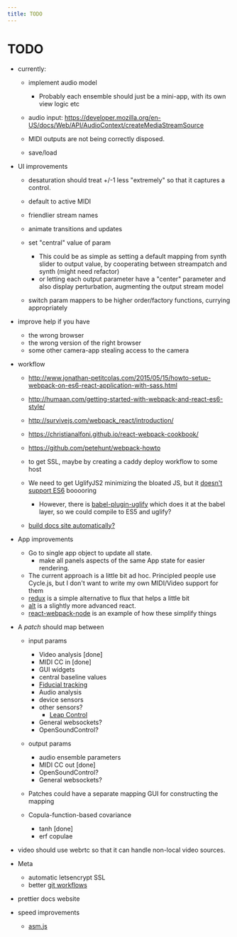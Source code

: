 ```yaml
---
title: TODO
---
```


# TODO

* currently:

  * implement audio model
    * Probably each ensemble should just be a mini-app, with its own view logic etc
  
  * audio input: https://developer.mozilla.org/en-US/docs/Web/API/AudioContext/createMediaStreamSource
  * MIDI outputs are not being correctly disposed.
  * save/load

* UI improvements
  * desaturation should treat +/-1 less "extremely" so that it captures a control.
  * default to active MIDI
  * friendlier stream names
  * animate transitions and updates
  * set "central" value of param
    
    * This could be as simple as setting a default mapping from synth slider to output value, by cooperating between streampatch and synth (might need refactor)
    * or letting each output parameter have a "center" parameter and also display perturbation, augmenting the output stream model
  * switch param mappers to be higher order/factory functions, currying appropriately

* improve help if you have

  * the wrong browser
  * the wrong version of the right browser
  * some other camera-app stealing access to the camera
* workflow
  * http://www.jonathan-petitcolas.com/2015/05/15/howto-setup-webpack-on-es6-react-application-with-sass.html
  * http://humaan.com/getting-started-with-webpack-and-react-es6-style/
  * http://survivejs.com/webpack_react/introduction/
  * https://christianalfoni.github.io/react-webpack-cookbook/
  * https://github.com/petehunt/webpack-howto
  * to get SSL, maybe by creating a caddy deploy workflow to some host
  * We need to get UglifyJS2 minimizing the bloated JS, but it [doesn't support ES6](https://github.com/mishoo/UglifyJS2/issues/448) booooring
    * However, there is [babel-plugin-uglify](https://www.npmjs.com/package/babel-plugin-uglify) which does it at the babel layer, so we could compile to ES5 and uglify?
  
  * [build docs site automatically?](http://blog.mwaysolutions.com/2014/04/10/static-website-generator-with-grunt-js/)
* App improvements
  * Go to single app object to update all state.
    * make all panels aspects of the same App state for easier rendering.
  * The current approach is a little bit ad hoc. Principled people use Cycle.js, but I don't want to write my own MIDI/Video support for them
  * [redux](http://redux.js.org/index.html) is a simple alternative to flux that helps a little bit
  * [alt](https://github.com/goatslacker/alt) is a slightly more advanced react.
  * [react-webpack-node](https://github.com/choonkending/react-webpack-node) is an example of how these simplify things

* A *patch* should map between

    * input params
    
        * Video analysis [done]
        * MIDI CC in [done]
        * GUI widgets
        * central baseline values
        * [Fiducial tracking](https://github.com/mkalten/reacTIVision/tree/master/ext/libfidtrack)
        * Audio analysis
        * device sensors
        * other sensors?
          * [Leap Control](https://developer.leapmotion.com/getting-started/javascript)
        * General websockets?
        * OpenSoundControl?
    
    * output params
    
      * audio ensemble parameters
      * MIDI CC out [done]
      * OpenSoundControl?
      * General websockets?

    * Patches could have a separate mapping GUI for constructing the mapping
    * Copula-function-based covariance
      
      * tanh [done]
      * erf copulae 

* video should use webrtc so that it can handle non-local video sources.
* Meta

    * automatic letsencrypt SSL
    * better [git workflows](http://www.toptal.com/git/git-workflows-for-pros-a-good-git-guide)

* prettier docs website

* speed improvements

  * [asm.js](http://www.slideshare.net/fitc_slideshare/leveraging-asmjsclientside)
